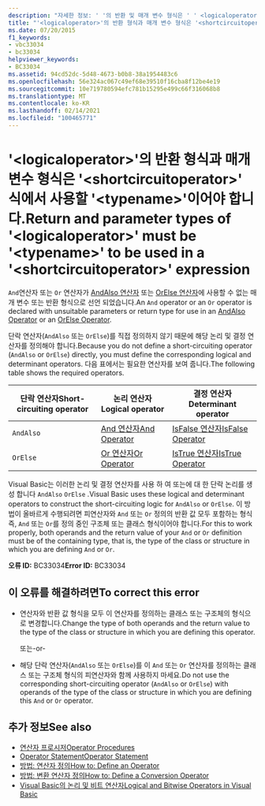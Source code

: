 ```yaml
---
description: "자세한 정보: ' '의 반환 및 매개 변수 형식은 ' ' <logicaloperator> <typename> 식에서 사용할 ' ' 이어야 합니다. <shortcircuitoperator>"
title: "'<logicaloperator>'의 반환 형식과 매개 변수 형식은 '<shortcircuitoperator>' 식에서 사용할 '<typename>'이어야 합니다."
ms.date: 07/20/2015
f1_keywords:
- vbc33034
- bc33034
helpviewer_keywords:
- BC33034
ms.assetid: 94cd52dc-5d48-4673-b0b8-38a1954483c6
ms.openlocfilehash: 56e324ac067c49ef68e39510f16cba8f12be4e19
ms.sourcegitcommit: 10e719780594efc781b15295e499c66f316068b8
ms.translationtype: MT
ms.contentlocale: ko-KR
ms.lasthandoff: 02/14/2021
ms.locfileid: "100465771"
---
```

# <a name="return-and-parameter-types-of-logicaloperator-must-be-typename-to-be-used-in-a-shortcircuitoperator-expression"></a><span data-ttu-id="3e3d3-103">'\<logicaloperator>'의 반환 형식과 매개 변수 형식은 '\<shortcircuitoperator>' 식에서 사용할 '\<typename>'이어야 합니다.</span><span class="sxs-lookup"><span data-stu-id="3e3d3-103">Return and parameter types of '\<logicaloperator>' must be '\<typename>' to be used in a '\<shortcircuitoperator>' expression</span></span>

<span data-ttu-id="3e3d3-104">`And`연산자 또는 `Or` 연산자가 [AndAlso 연산자](../language-reference/operators/andalso-operator.md) 또는 [OrElse 연산자](../language-reference/operators/orelse-operator.md)에 사용할 수 없는 매개 변수 또는 반환 형식으로 선언 되었습니다.</span><span class="sxs-lookup"><span data-stu-id="3e3d3-104">An `And` operator or an `Or` operator is declared with unsuitable parameters or return type for use in an [AndAlso Operator](../language-reference/operators/andalso-operator.md) or an [OrElse Operator](../language-reference/operators/orelse-operator.md).</span></span>  
  
 <span data-ttu-id="3e3d3-105">단락 연산자(`AndAlso` 또는 `OrElse`)를 직접 정의하지 않기 때문에 해당 논리 및 결정 연산자를 정의해야 합니다.</span><span class="sxs-lookup"><span data-stu-id="3e3d3-105">Because you do not define a short-circuiting operator (`AndAlso` or `OrElse`) directly, you must define the corresponding logical and determinant operators.</span></span> <span data-ttu-id="3e3d3-106">다음 표에서는 필요한 연산자를 보여 줍니다.</span><span class="sxs-lookup"><span data-stu-id="3e3d3-106">The following table shows the required operators.</span></span>  
  
|<span data-ttu-id="3e3d3-107">단락 연산자</span><span class="sxs-lookup"><span data-stu-id="3e3d3-107">Short-circuiting operator</span></span>|<span data-ttu-id="3e3d3-108">논리 연산자</span><span class="sxs-lookup"><span data-stu-id="3e3d3-108">Logical operator</span></span>|<span data-ttu-id="3e3d3-109">결정 연산자</span><span class="sxs-lookup"><span data-stu-id="3e3d3-109">Determinant operator</span></span>|  
|--------------------------------|----------------------|--------------------------|  
|`AndAlso`|[<span data-ttu-id="3e3d3-110">And 연산자</span><span class="sxs-lookup"><span data-stu-id="3e3d3-110">And Operator</span></span>](../language-reference/operators/and-operator.md)|[<span data-ttu-id="3e3d3-111">IsFalse 연산자</span><span class="sxs-lookup"><span data-stu-id="3e3d3-111">IsFalse Operator</span></span>](../language-reference/operators/isfalse-operator.md)|  
|`OrElse`|[<span data-ttu-id="3e3d3-112">Or 연산자</span><span class="sxs-lookup"><span data-stu-id="3e3d3-112">Or Operator</span></span>](../language-reference/operators/or-operator.md)|[<span data-ttu-id="3e3d3-113">IsTrue 연산자</span><span class="sxs-lookup"><span data-stu-id="3e3d3-113">IsTrue Operator</span></span>](../language-reference/operators/istrue-operator.md)|  
  
 <span data-ttu-id="3e3d3-114">Visual Basic는 이러한 논리 및 결정 연산자를 사용 하 여 또는에 대 한 단락 논리를 생성 합니다 `AndAlso` `OrElse` .</span><span class="sxs-lookup"><span data-stu-id="3e3d3-114">Visual Basic uses these logical and determinant operators to construct the short-circuiting logic for `AndAlso` or `OrElse`.</span></span> <span data-ttu-id="3e3d3-115">이 방법이 올바르게 수행되려면 피연산자와 `And` 또는 `Or` 정의의 반환 값 모두 포함하는 형식 즉, `And` 또는 `Or`를 정의 중인 구조체 또는 클래스 형식이어야 합니다.</span><span class="sxs-lookup"><span data-stu-id="3e3d3-115">For this to work properly, both operands and the return value of your `And` or `Or` definition must be of the containing type, that is, the type of the class or structure in which you are defining `And` or `Or`.</span></span>  
  
 <span data-ttu-id="3e3d3-116">**오류 ID:** BC33034</span><span class="sxs-lookup"><span data-stu-id="3e3d3-116">**Error ID:** BC33034</span></span>  
  
## <a name="to-correct-this-error"></a><span data-ttu-id="3e3d3-117">이 오류를 해결하려면</span><span class="sxs-lookup"><span data-stu-id="3e3d3-117">To correct this error</span></span>  
  
- <span data-ttu-id="3e3d3-118">연산자와 반환 값 형식을 모두 이 연산자를 정의하는 클래스 또는 구조체의 형식으로 변경합니다.</span><span class="sxs-lookup"><span data-stu-id="3e3d3-118">Change the type of both operands and the return value to the type of the class or structure in which you are defining this operator.</span></span>  
  
     <span data-ttu-id="3e3d3-119">또는</span><span class="sxs-lookup"><span data-stu-id="3e3d3-119">-or-</span></span>  
  
- <span data-ttu-id="3e3d3-120">해당 단락 연산자(`AndAlso` 또는 `OrElse`)를 이 `And` 또는 `Or` 연산자를 정의하는 클래스 또는 구조체 형식의 피연산자와 함께 사용하지 마세요.</span><span class="sxs-lookup"><span data-stu-id="3e3d3-120">Do not use the corresponding short-circuiting operator (`AndAlso` or `OrElse`) with operands of the type of the class or structure in which you are defining this `And` or `Or` operator.</span></span>  
  
## <a name="see-also"></a><span data-ttu-id="3e3d3-121">추가 정보</span><span class="sxs-lookup"><span data-stu-id="3e3d3-121">See also</span></span>

- [<span data-ttu-id="3e3d3-122">연산자 프로시저</span><span class="sxs-lookup"><span data-stu-id="3e3d3-122">Operator Procedures</span></span>](../programming-guide/language-features/procedures/operator-procedures.md)
- [<span data-ttu-id="3e3d3-123">Operator Statement</span><span class="sxs-lookup"><span data-stu-id="3e3d3-123">Operator Statement</span></span>](../language-reference/statements/operator-statement.md)
- [<span data-ttu-id="3e3d3-124">방법: 연산자 정의</span><span class="sxs-lookup"><span data-stu-id="3e3d3-124">How to: Define an Operator</span></span>](../programming-guide/language-features/procedures/how-to-define-an-operator.md)
- [<span data-ttu-id="3e3d3-125">방법: 변환 연산자 정의</span><span class="sxs-lookup"><span data-stu-id="3e3d3-125">How to: Define a Conversion Operator</span></span>](../programming-guide/language-features/procedures/how-to-define-a-conversion-operator.md)
- [<span data-ttu-id="3e3d3-126">Visual Basic의 논리 및 비트 연산자</span><span class="sxs-lookup"><span data-stu-id="3e3d3-126">Logical and Bitwise Operators in Visual Basic</span></span>](../programming-guide/language-features/operators-and-expressions/logical-and-bitwise-operators.md)
